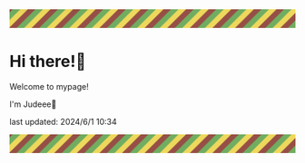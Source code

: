 <!-- Header image -->
<img src="./pokemon/pokemon_25.png" width="1000">

# Hi there!👋

Welcome to mypage!

I'm Judeee🐷

last updated: 2024/6/1 10:34

<!-- Footer image -->
<img src="./pokemon/pokemon_25.png" width="1000">
